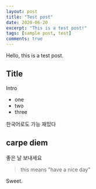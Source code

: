 ```yaml
---
layout: post
title: "Test post"
date: 2020-06-20
excerpt: "This is a test post!"
tags: [sample post, test]
comments: true
---
```



Hello,
this is a test post.

## Title

Intro

* one
* two
* three

한국어로도 가능
재밌다

## carpe diem

좋은 날 보내세요
> this means "have a nice day"

Sweet.
